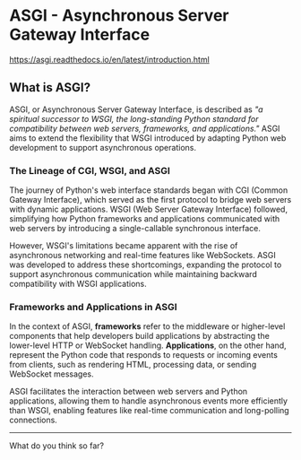 # ASGI - Asynchronous Server Gateway Interface

https://asgi.readthedocs.io/en/latest/introduction.html

## What is ASGI?

ASGI, or Asynchronous Server Gateway Interface, is described as _"a spiritual successor to WSGI, the long-standing Python standard for compatibility between web servers, frameworks, and applications."_ ASGI aims to extend the flexibility that WSGI introduced by adapting Python web development to support asynchronous operations.

### The Lineage of CGI, WSGI, and ASGI

The journey of Python's web interface standards began with CGI (Common Gateway Interface), which served as the first protocol to bridge web servers with dynamic applications. WSGI (Web Server Gateway Interface) followed, simplifying how Python frameworks and applications communicated with web servers by introducing a single-callable synchronous interface.

However, WSGI's limitations became apparent with the rise of asynchronous networking and real-time features like WebSockets. ASGI was developed to address these shortcomings, expanding the protocol to support asynchronous communication while maintaining backward compatibility with WSGI applications.

### Frameworks and Applications in ASGI

In the context of ASGI, **frameworks** refer to the middleware or higher-level components that help developers build applications by abstracting the lower-level HTTP or WebSocket handling. **Applications**, on the other hand, represent the Python code that responds to requests or incoming events from clients, such as rendering HTML, processing data, or sending WebSocket messages.

ASGI facilitates the interaction between web servers and Python applications, allowing them to handle asynchronous events more efficiently than WSGI, enabling features like real-time communication and long-polling connections.

---

What do you think so far?

